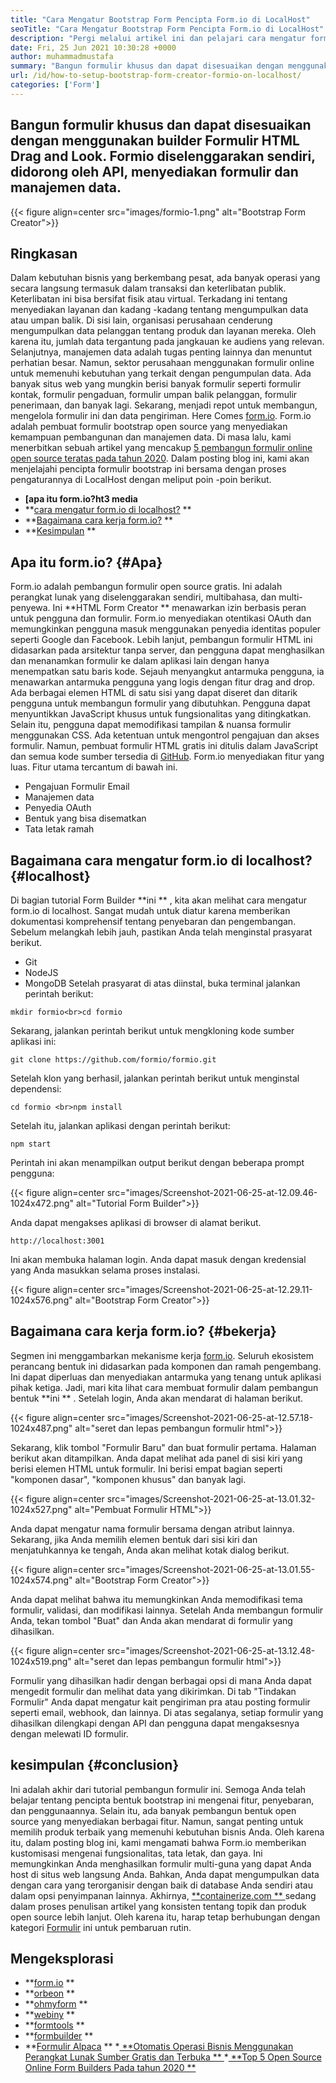 ```yaml
---
title: "Cara Mengatur Bootstrap Form Pencipta Form.io di LocalHost" 
seoTitle: "Cara Mengatur Bootstrap Form Pencipta Form.io di LocalHost" 
description: "Pergi melalui artikel ini dan pelajari cara mengatur formio di localhost. Pembuat bentuk bootstrap ini gratis, dapat diperluas, dan menawarkan integrasi pihak ketiga." 
date: Fri, 25 Jun 2021 10:30:28 +0000
author: muhammadmustafa
summary: "Bangun formulir khusus dan dapat disesuaikan dengan menggunakan pembangun Formulir HTML Drag and Look. Formio diselenggarakan sendiri, didorong oleh API, menyediakan formulir dan manajemen data." 
url: /id/how-to-setup-bootstrap-form-creator-formio-on-localhost/
categories: ['Form']
---
```


## Bangun formulir khusus dan dapat disesuaikan dengan menggunakan builder Formulir HTML Drag and Look. Formio diselenggarakan sendiri, didorong oleh API, menyediakan formulir dan manajemen data.

{{< figure align=center src="images/formio-1.png" alt="Bootstrap Form Creator">}}


## **Ringkasan**
Dalam kebutuhan bisnis yang berkembang pesat, ada banyak operasi yang secara langsung termasuk dalam transaksi dan keterlibatan publik. Keterlibatan ini bisa bersifat fisik atau virtual. Terkadang ini tentang menyediakan layanan dan kadang -kadang tentang mengumpulkan data atau umpan balik. Di sisi lain, organisasi perusahaan cenderung mengumpulkan data pelanggan tentang produk dan layanan mereka. Oleh karena itu, jumlah data tergantung pada jangkauan ke audiens yang relevan. Selanjutnya, manajemen data adalah tugas penting lainnya dan menuntut perhatian besar.
Namun, sektor perusahaan menggunakan formulir online untuk memenuhi kebutuhan yang terkait dengan pengumpulan data. Ada banyak situs web yang mungkin berisi banyak formulir seperti formulir kontak, formulir pengaduan, formulir umpan balik pelanggan, formulir penerimaan, dan banyak lagi. Sekarang, menjadi repot untuk membangun, mengelola formulir ini dan data pengiriman. Here Comes [form.io][1]. Form.io adalah pembuat formulir bootstrap open source yang menyediakan kemampuan pembangunan dan manajemen data. Di masa lalu, kami menerbitkan sebuah artikel yang mencakup [5 pembangun formulir online open source teratas pada tahun 2020][2]. Dalam posting blog ini, kami akan menjelajahi pencipta formulir bootstrap ini bersama dengan proses pengaturannya di LocalHost dengan meliput poin -poin berikut.
  * **[apa itu form.io?ht3 media** 
  * **[cara mengatur form.io di localhost?][4] ** 
  * **[Bagaimana cara kerja form.io?][5] ** 
  * **[Kesimpulan][6] ** 

## Apa itu form.io?   {#Apa}
Form.io adalah pembangun formulir open source gratis. Ini adalah perangkat lunak yang diselenggarakan sendiri, multibahasa, dan multi-penyewa. Ini  **HTML Form Creator **  menawarkan izin berbasis peran untuk pengguna dan formulir. Form.io menyediakan otentikasi OAuth dan memungkinkan pengguna masuk menggunakan penyedia identitas populer seperti Google dan Facebook. Lebih lanjut, pembangun formulir HTML ini didasarkan pada arsitektur tanpa server, dan pengguna dapat menghasilkan dan menanamkan formulir ke dalam aplikasi lain dengan hanya menempatkan satu baris kode. Sejauh menyangkut antarmuka pengguna, ia menawarkan antarmuka pengguna yang logis dengan fitur drag and drop. Ada berbagai elemen HTML di satu sisi yang dapat diseret dan ditarik pengguna untuk membangun formulir yang dibutuhkan. Pengguna dapat menyuntikkan JavaScript khusus untuk fungsionalitas yang ditingkatkan. Selain itu, pengguna dapat memodifikasi tampilan & nuansa formulir menggunakan CSS. Ada ketentuan untuk mengontrol pengajuan dan akses formulir. Namun, pembuat formulir HTML gratis ini ditulis dalam JavaScript dan semua kode sumber tersedia di [GitHub][7].
Form.io menyediakan fitur yang luas. Fitur utama tercantum di bawah ini.
  * Pengajuan Formulir Email
  * Manajemen data
  * Penyedia OAuth
  * Bentuk yang bisa disematkan
  * Tata letak ramah

## Bagaimana cara mengatur form.io di localhost?   {#localhost}
Di bagian tutorial Form Builder  **ini ** , kita akan melihat cara mengatur form.io di localhost. Sangat mudah untuk diatur karena memberikan dokumentasi komprehensif tentang penyebaran dan pengembangan.
Sebelum melangkah lebih jauh, pastikan Anda telah menginstal prasyarat berikut.
  * Git
  * NodeJS
  * MongoDB
Setelah prasyarat di atas diinstal, buka terminal jalankan perintah berikut:
```
mkdir formio<br>cd formio
```
Sekarang, jalankan perintah berikut untuk mengkloning kode sumber aplikasi ini:
```
git clone https://github.com/formio/formio.git
```
Setelah klon yang berhasil, jalankan perintah berikut untuk menginstal dependensi:
```
cd formio <br>npm install
```
Setelah itu, jalankan aplikasi dengan perintah berikut:
```
npm start 
```
Perintah ini akan menampilkan output berikut dengan beberapa prompt pengguna:

{{< figure align=center src="images/Screenshot-2021-06-25-at-12.09.46-1024x472.png" alt="Tutorial Form Builder">}}

Anda dapat mengakses aplikasi di browser di alamat berikut.
```
http://localhost:3001 
```
Ini akan membuka halaman login. Anda dapat masuk dengan kredensial yang Anda masukkan selama proses instalasi.

{{< figure align=center src="images/Screenshot-2021-06-25-at-12.29.11-1024x576.png" alt="Bootstrap Form Creator">}}


## Bagaimana cara kerja form.io?   {#bekerja}
Segmen ini menggambarkan mekanisme kerja [form.io][1]. Seluruh ekosistem perancang bentuk ini didasarkan pada komponen dan ramah pengembang. Ini dapat diperluas dan menyediakan antarmuka yang tenang untuk aplikasi pihak ketiga. Jadi, mari kita lihat cara membuat formulir dalam pembangun bentuk  **ini ** .
Setelah login, Anda akan mendarat di halaman berikut.

{{< figure align=center src="images/Screenshot-2021-06-25-at-12.57.18-1024x487.png" alt="seret dan lepas pembangun formulir html">}}

Sekarang, klik tombol "Formulir Baru" dan buat formulir pertama. Halaman berikut akan ditampilkan. Anda dapat melihat ada panel di sisi kiri yang berisi elemen HTML untuk formulir. Ini berisi empat bagian seperti "komponen dasar", "komponen khusus" dan banyak lagi.

{{< figure align=center src="images/Screenshot-2021-06-25-at-13.01.32-1024x527.png" alt="Pembuat Formulir HTML">}}

Anda dapat mengatur nama formulir bersama dengan atribut lainnya. Sekarang, jika Anda memilih elemen bentuk dari sisi kiri dan menjatuhkannya ke tengah, Anda akan melihat kotak dialog berikut.

{{< figure align=center src="images/Screenshot-2021-06-25-at-13.01.55-1024x574.png" alt="Bootstrap Form Creator">}}

Anda dapat melihat bahwa itu memungkinkan Anda memodifikasi tema formulir, validasi, dan modifikasi lainnya. Setelah Anda membangun formulir Anda, tekan tombol "Buat" dan Anda akan mendarat di formulir yang dihasilkan.

{{< figure align=center src="images/Screenshot-2021-06-25-at-13.12.48-1024x519.png" alt="seret dan lepas pembangun formulir html">}}

Formulir yang dihasilkan hadir dengan berbagai opsi di mana Anda dapat mengedit formulir dan melihat data yang dikirimkan. Di tab "Tindakan Formulir" Anda dapat mengatur kait pengiriman pra atau posting formulir seperti email, webhook, dan lainnya. Di atas segalanya, setiap formulir yang dihasilkan dilengkapi dengan API dan pengguna dapat mengaksesnya dengan melewati ID formulir.

## kesimpulan   {#conclusion}
Ini adalah akhir dari tutorial pembangun formulir ini. Semoga Anda telah belajar tentang pencipta bentuk bootstrap ini mengenai fitur, penyebaran, dan penggunaannya. Selain itu, ada banyak pembangun bentuk open source yang menyediakan berbagai fitur. Namun, sangat penting untuk memilih produk terbaik yang memenuhi kebutuhan bisnis Anda. Oleh karena itu, dalam posting blog ini, kami mengamati bahwa Form.io memberikan kustomisasi mengenai fungsionalitas, tata letak, dan gaya. Ini memungkinkan Anda menghasilkan formulir multi-guna yang dapat Anda host di situs web langsung Anda. Bahkan, Anda dapat mengumpulkan data dengan cara yang terorganisir dengan baik di database Anda sendiri atau dalam opsi penyimpanan lainnya.
Akhirnya, [ **containerize.com ** ][8] sedang dalam proses penulisan artikel yang konsisten tentang topik dan produk open source lebih lanjut. Oleh karena itu, harap tetap berhubungan dengan kategori [Formulir][9] ini untuk pembaruan rutin.

## Mengeksplorasi
  * **[form.io][1] ** 
  * **[orbeon][10] ** 
  * **[ohmyform][11] ** 
  * **[webiny][12] ** 
  * **[formtools][13] ** 
  * **[formbuilder][14] ** 
  * **[Formulir Alpaca][15] ** 
  *[ **Otomatis Operasi Bisnis Menggunakan Perangkat Lunak Sumber Gratis dan Terbuka ** ][16]
  *[ **Top 5 Open Source Online Form Builders Pada tahun 2020 ** ][2]

  
[1]: https://products.containerize.com/form/formio/
[2]: https://blog.containerize.com/form/top-5-open-source-online-form-builders-in-year-2020/
[3]: #what
[4]: #localhost
[5]: #work
[6]: #Conclusion
[7]: https://github.com/formio/formio
[8]: https://www.containerize.com/
[9]: https://products.containerize.com/form/
[10]: https://products.containerize.com/form/orbeon/
[11]: https://products.containerize.com/form/ohmyform/
[12]: https://products.containerize.com/form/webiny/
[13]: https://products.containerize.com/form/formtools/
[14]: https://products.containerize.com/form/formbuilder/
[15]: https://products.containerize.com/form/alpaca/
[16]: https://blog.containerize.com/blogging/automate-business-operations-using-open-source-software/
